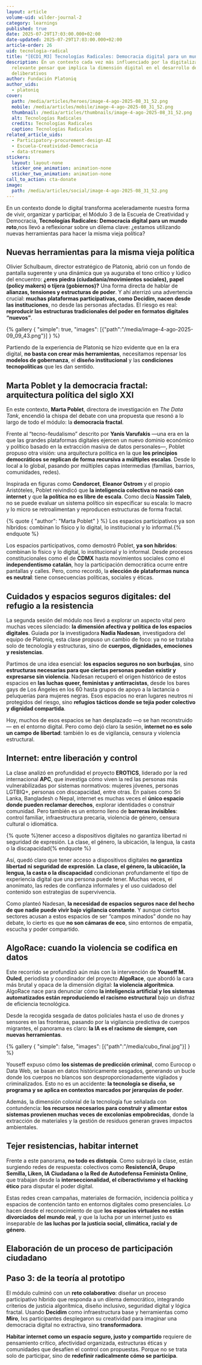 ```yaml
---
layout: article
volume-uid: wilder-journal-2
category: learnings
published: true
date: 2025-07-29T17:03:00.000+02:00
date-updated: 2025-07-29T17:03:00.000+02:00
article-order: 26
uid: tecnologia-radical
title: "[ECD1_M3] Tecnologías Radicales: Democracia digital para un mundo roto"
description: En un contexto cada vez más influenciado por la digitalización, es
  relevante pensar que implica la dimensión digital en el desarrollo de procesos
  deliberativos
author: Fundación Platoniq
author_uids:
  - platoniq
cover:
  path: /media/articles/heroes/image-4-ago-2025-08_31_52.png
  mobile: /media/articles/mobile/image-4-ago-2025-08_31_52.png
  thumbnail: /media/articles/thumbnails/image-4-ago-2025-08_31_52.png
  alt: Tecnologías Radicales
  credits: Tecnologías Radicales
  caption: Tecnologías Radicales
related_article_uids:
  - Participatory-procurement-design-AI
  - Escuela-Creatividad-Democracia
  - data-streamers
stickers:
  layout: layout-none
  sticker_one_animation: animation-none
  sticker_two_animation: animation-none
call_to_action: cta-donate
image:
  path: /media/articles/social/image-4-ago-2025-08_31_52.png
---
```

En un contexto donde lo digital transforma aceleradamente nuestra forma de vivir, organizar y participar, el Módulo 3 de la Escuela de Creatividad y Democracia, **Tecnologías Radicales: Democracia digital para un mundo roto**,nos llevó a reflexionar sobre un dilema clave: ¿estamos utilizando nuevas herramientas para hacer la misma vieja política?

## **Nuevas herramientas para la misma vieja política**

Olivier Schulbaum, director estratégico de Platoniq, abrió con un fondo de pantalla sugerente y una dinámica que ya auguraba el tono crítico y lúdico del encuentro: **¿eres piedra (ciudadanía/movimientos sociales), papel (policy makers) o tijera (gobiernos)?** Una forma directa de hablar de **alianzas, tensiones y estructuras de poder**. Y ahí aterrizó una advertencia crucial: **muchas plataformas participativas, como Decidim, nacen desde las instituciones**, no desde las personas afectadas. El riesgo es real: **reproducir las estructuras tradicionales del poder en formatos digitales “nuevos”**.

{% gallery { "simple": true, "images": [{"path":"/media/image-4-ago-2025-09_09_43.png"}] } %}

Partiendo de la experiencia de Platoniq se hizo evidente que en la era digital, **no basta con crear más herramientas**, necesitamos repensar los **modelos de gobernanza**, el **diseño institucional** y las **condiciones tecnopolíticas** que les dan sentido.

## **Marta Poblet y la democracia fractal: arquitectura política del siglo XXI**

En este contexto, **Marta Poblet**, directora de investigación en *The Data Tank*, encendió la chispa del debate con una propuesta que resonó a lo largo de todo el módulo: la **democracia fractal**.

Frente al “tecno-feudalismo” descrito por **Yanis Varufakis** —una era en la que las grandes plataformas digitales ejercen un nuevo dominio económico y político basado en la extracción masiva de datos personales—, Poblet propuso otra visión: una arquitectura política en la que **los principios democráticos se replican de forma recursiva a múltiples escalas**. Desde lo local a lo global, pasando por múltiples capas intermedias (familias, barrios, comunidades, redes).

Inspirada en figuras como **Condorcet**, **Eleanor Ostrom** y el propio Aristóteles, Poblet reivindicó que **la inteligencia colectiva no nació con internet** y que **la política no es libre de escala**. Como decía **Nassim Taleb**, no se puede evaluar un sistema político sin especificar su escala: lo macro y lo micro se retroalimentan y reproducen estructuras de forma fractal.

{% quote { "author": "Marta Poblet" } %} Los espacios participativos ya son híbridos: combinan lo físico y lo digital, lo institucional y lo informal.{% endquote %}

Los espacios participativos, como demostró Poblet, **ya son híbridos**: combinan lo físico y lo digital, lo institucional y lo informal. Desde procesos constitucionales como el de **CDMX** hasta movimientos sociales como el **independentismo catalán**, hoy la participación democrática ocurre entre pantallas y calles. Pero, como recordó, la **elección de plataformas nunca es neutral**: tiene consecuencias políticas, sociales y éticas.

## **Cuidados y espacios seguros digitales: del refugio a la resistencia**

La segunda sesión del módulo nos llevó a explorar un aspecto vital pero muchas veces silenciado: **la dimensión afectiva y política de los espacios digitales**. Guiada por la investigadora **Nadia Nadesan**, investigadora del equipo de Platoniq, esta clase propuso un cambio de foco: ya no se trataba solo de tecnología y estructuras, sino de **cuerpos, dignidades, emociones y resistencias**.

Partimos de una idea esencial: **los espacios seguros no son burbujas**, sino **estructuras necesarias para que ciertas personas puedan existir y expresarse sin violencia**. Nadesan recuperó el origen histórico de estos espacios en **las luchas queer, feministas y antirracistas**, desde los bares gays de Los Ángeles en los 60 hasta grupos de apoyo a la lactancia o peluquerías para mujeres negras. Esos espacios no eran lugares neutros ni protegidos del riesgo, sino **refugios tácticos donde se tejía poder colectivo y dignidad compartida**.

Hoy, muchos de esos espacios se han desplazado —o se han reconstruido— en el entorno digital. Pero como dejó claro la sesión, **internet no es solo un campo de libertad**: también lo es de vigilancia, censura y violencia estructural.

## **Internet: entre liberación y control**

La clase analizó en profundidad el proyecto **EROTICS**, liderado por la red internacional **APC**, que investiga cómo viven la red las personas más vulnerabilizadas por sistemas normativos: mujeres jóvenes, personas LGTBIQ+, personas con discapacidad, entre otras. En países como Sri Lanka, Bangladesh o Nepal, internet es muchas veces el **único espacio donde pueden reclamar derechos**, explorar identidades o construir comunidad. Pero también es un entorno lleno de **barreras invisibles**: control familiar, infraestructura precaria, violencia de género, censura cultural o idiomática.

{% quote %}tener acceso a dispositivos digitales no garantiza libertad ni seguridad de expresión. La clase, el género, la ubicación, la lengua, la casta o la discapacidad{% endquote %}

Así, quedó claro que tener acceso a dispositivos digitales **no garantiza libertad ni seguridad de expresión**. **La clase, el género, la ubicación, la lengua, la casta o la discapacidad** condicionan profundamente el tipo de experiencia digital que una persona puede tener. Muchas veces, el anonimato, las redes de confianza informales y el uso cuidadoso del contenido son estrategias de supervivencia.

Como planteó Nadesan, **la necesidad de espacios seguros nace del hecho de que nadie puede vivir bajo vigilancia constante**. Y aunque ciertos sectores acusan a estos espacios de ser “campos minados” donde no hay debate, lo cierto es que **no son cámaras de eco**, sino entornos de empatía, escucha y poder compartido.

## **AlgoRace: cuando la violencia se codifica en datos**

Este recorrido se profundizó aún más con la intervención de **Youseff M. Ouled**, periodista y coordinador del proyecto **AlgoRace**, que abordó la cara más brutal y opaca de la dimensión digital: **la violencia algorítmica**. AlgoRace nace para denunciar cómo **la inteligencia artificial y los sistemas automatizados están reproduciendo el racismo estructural** bajo un disfraz de eficiencia tecnológica.

Desde la recogida sesgada de datos policiales hasta el uso de drones y sensores en las fronteras, pasando por la vigilancia predictiva de cuerpos migrantes, el panorama es claro: **la IA es el racismo de siempre, con nuevas herramientas**.

{% gallery { "simple": false, "images": [{"path":"/media/cubo_final.jpg"}] } %}

Youseff expuso cómo **los sistemas de predicción criminal**, como Eurocop o Data Web, se basan en datos históricamente sesgados, generando un bucle donde los cuerpos no blancos son desproporcionadamente vigilados y criminalizados. Esto no es un accidente: **la tecnología se diseña, se programa y se aplica en contextos marcados por jerarquías de poder**.

Además, la dimensión colonial de la tecnología fue señalada con contundencia: **los recursos necesarios para construir y alimentar estos sistemas provienen muchas veces de excolonias empobrecidas**, donde la extracción de materiales y la gestión de residuos generan graves impactos ambientales.

## **Tejer resistencias, habitar internet**

Frente a este panorama, **no todo es distopía**. Como subrayó la clase, están surgiendo redes de respuesta: colectivos como **ResistencIA, Grupo Semilla, Liken, IA Ciudadana o la Red de Autodefensa Feminista Online**, que trabajan desde la **interseccionalidad, el ciberactivismo y el hacking ético** para disputar el poder digital.

Estas redes crean campañas, materiales de formación, incidencia política y espacios de contención tanto en entornos digitales como presenciales. Lo hacen desde el reconocimiento de que **los espacios virtuales no están divorciados del mundo real**, y que la lucha por un internet justo es inseparable de **las luchas por la justicia social, climática, racial y de género**.

## **Elaboración de un proceso de participación ciudadano**

## **Paso 3: de la teoría al prototipo**

El módulo culminó con un **reto colaborativo**: diseñar un proceso participativo híbrido que responda a un dilema democrático, integrando criterios de justicia algorítmica, diseño inclusivo, seguridad digital y lógica fractal. Usando **Decidim** como infraestructura base y herramientas como **Miro**, lxs participantes desplegaron su creatividad para imaginar una democracia digital no extractiva, sino **transformadora**.

**Habitar internet como un espacio seguro, justo y compartido** requiere de pensamiento crítico, afectividad organizada, estructuras éticas y comunidades que desafíen el control con propuestas. Porque no se trata solo de participar, sino de **redefinir radicalmente cómo se participa**.
